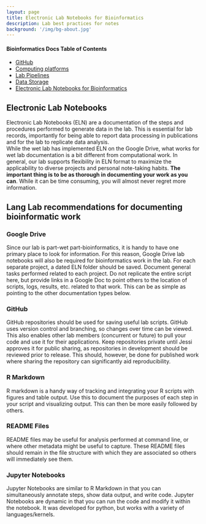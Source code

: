 ```yaml
---
layout: page
title: Electronic Lab Notebooks for Bioinformatics
description: Lab best practices for notes
background: '/img/bg-about.jpg'
---
```


#### Bioinformatics Docs Table of Contents
+ [GitHub](https://jessicalanglab.github.io/Resources/BioinformaticDocs/GitHub)
+ [Computing platforms](https://jessicalanglab.github.io/Resources/BioinformaticDocs/ComputingPlatforms)
+ [Lab Pipelines](https://jessicalanglab.github.io/Resources/BioinformaticDocs/pipelines)
+ [Data Storage](https://jessicalanglab.github.io/Resources/BioinformaticDocs/storage)
+ [Electronic Lab Notebooks for Bioinformatics](https://jessicalanglab.github.io/Resources/BioinformaticDocs/notes)

## Electronic Lab Notebooks
Electronic Lab Notebooks (ELN) are a documentation of the steps and procedures performed to generate data in the lab. This is essential for lab records, importantly for being able to report data processing in publications and for the lab to replicate data analysis.  
While the wet lab has implemented ELN on the Google Drive, what works for wet lab documentation is a bit different from computational work. In general, our lab supports flexibility in ELN format to maximize the applicability to diverse projects and personal note-taking habits. **The important thing is to be as thorough in documenting your work as you can**. While it can be time consuming, you will almost never regret more information.

## Lang Lab recommendations for documenting bioinformatic work
### Google Drive
Since our lab is part-wet part-bioinformatics, it is handy to have one primary place to look for information. For this reason, Google Drive lab notebooks will also be required for bioinformatics work in the lab. For each separate project, a dated ELN folder should be saved. Document general tasks performed related to each project. Do not replicate the entire script here, but provide links in a Google Doc to point others to the location of scripts, logs, results, etc. related to that work. This can be as simple as pointing to the other documentation types below.

### GitHub
GitHub repositories should be used for saving useful lab scripts. GitHub uses version control and branching, so changes over time can be viewed. This also enables other lab members (concurrent or future) to pull your code and use it for their applications. Keep repositories private until Jessi approves it for public sharing, as repositories in development should be reviewed prior to release. This should, however, be done for published work where sharing the repository can significantly aid reproducibility.

### R Markdown
R markdown is a handy way of tracking and integrating your R scripts with figures and table output. Use this to document the purposes of each step in your script and visualizing output. This can then be more easily followed by others.

### README Files
README files may be useful for analysis performed at command line, or where other metadata might be useful to capture. These README files should remain in the file structure with which they are associated so others will immediately see them.

### Jupyter Notebooks
Jupyter Notebooks are similar to R Markdown in that you can simultaneously annotate steps, show data output, and write code. Jupyter Notebooks are dynamic in that you can run the code and modify it within the notebook. It was developed for python, but works with a variety of languages/kernels.
